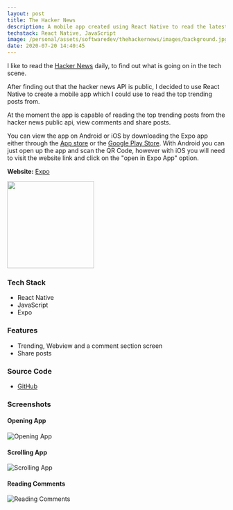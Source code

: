 ```yaml
---
layout: post
title: The Hacker News
description: A mobile app created using React Native to read the latest trending posts from YCombinator.
techstack: React Native, JavaScript
image: /personal/assets/softwaredev/thehackernews/images/background.jpg
date: 2020-07-20 14:40:45
---
```


I like to read the [Hacker News](https://news.ycombinator.com/) daily, to find out what is going on in the tech scene.

After finding out that the hacker news API is public, I decided to use React Native to create a mobile app which I could use to read the top trending posts from.

At the moment the app is capable of reading the top trending posts from the hacker news public api, view comments and share posts.

You can view the app on Android or iOS by downloading the Expo app either through the [App store](https://itunes.apple.com/app/apple-store/id982107779) or the [Google Play Store](https://play.google.com/store/apps/details?id=host.exp.exponent&referrer=www). With Android you can just open up the app and scan the QR Code, however with iOS you will need to visit the website link and click on the "open in Expo App" option.

<b>Website:</b> [Expo](https://expo.io/@bitvivaz/the-hacker-news)

<img src="/personal/assets/softwaredev/thehackernews/images/QRCode.png" height="200" />

### Tech Stack

- React Native
- JavaScript
- Expo

### Features

- Trending, Webview and a comment section screen
- Share posts

### Source Code

- [GitHub](https://github.com/bitVivAZ/the-hacker-news)

### Screenshots

#### Opening App

![Opening App](/personal/assets/softwaredev/thehackernews/images/OpeningApp.gif)

#### Scrolling App

![Scrolling App](/personal/assets/softwaredev/thehackernews/images/ScrollingApp.gif)

#### Reading Comments

![Reading Comments](/personal/assets/softwaredev/thehackernews/images/ReadingComments.gif)

